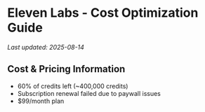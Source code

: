 # Eleven Labs - Cost Optimization Guide

*Last updated: 2025-08-14*

## Cost & Pricing Information

- 60% of credits left (~400,000 credits)
- Subscription renewal failed due to paywall issues
- $99/month plan

